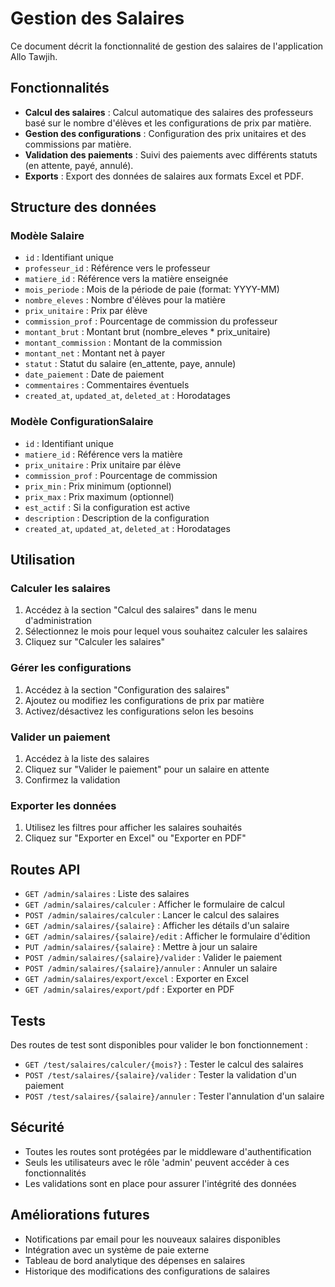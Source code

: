 # Gestion des Salaires

Ce document décrit la fonctionnalité de gestion des salaires de l'application Allo Tawjih.

## Fonctionnalités

- **Calcul des salaires** : Calcul automatique des salaires des professeurs basé sur le nombre d'élèves et les configurations de prix par matière.
- **Gestion des configurations** : Configuration des prix unitaires et des commissions par matière.
- **Validation des paiements** : Suivi des paiements avec différents statuts (en attente, payé, annulé).
- **Exports** : Export des données de salaires aux formats Excel et PDF.

## Structure des données

### Modèle Salaire

- `id` : Identifiant unique
- `professeur_id` : Référence vers le professeur
- `matiere_id` : Référence vers la matière enseignée
- `mois_periode` : Mois de la période de paie (format: YYYY-MM)
- `nombre_eleves` : Nombre d'élèves pour la matière
- `prix_unitaire` : Prix par élève
- `commission_prof` : Pourcentage de commission du professeur
- `montant_brut` : Montant brut (nombre_eleves * prix_unitaire)
- `montant_commission` : Montant de la commission
- `montant_net` : Montant net à payer
- `statut` : Statut du salaire (en_attente, paye, annule)
- `date_paiement` : Date de paiement
- `commentaires` : Commentaires éventuels
- `created_at`, `updated_at`, `deleted_at` : Horodatages

### Modèle ConfigurationSalaire

- `id` : Identifiant unique
- `matiere_id` : Référence vers la matière
- `prix_unitaire` : Prix unitaire par élève
- `commission_prof` : Pourcentage de commission
- `prix_min` : Prix minimum (optionnel)
- `prix_max` : Prix maximum (optionnel)
- `est_actif` : Si la configuration est active
- `description` : Description de la configuration
- `created_at`, `updated_at`, `deleted_at` : Horodatages

## Utilisation

### Calculer les salaires

1. Accédez à la section "Calcul des salaires" dans le menu d'administration
2. Sélectionnez le mois pour lequel vous souhaitez calculer les salaires
3. Cliquez sur "Calculer les salaires"

### Gérer les configurations

1. Accédez à la section "Configuration des salaires"
2. Ajoutez ou modifiez les configurations de prix par matière
3. Activez/désactivez les configurations selon les besoins

### Valider un paiement

1. Accédez à la liste des salaires
2. Cliquez sur "Valider le paiement" pour un salaire en attente
3. Confirmez la validation

### Exporter les données

1. Utilisez les filtres pour afficher les salaires souhaités
2. Cliquez sur "Exporter en Excel" ou "Exporter en PDF"

## Routes API

- `GET /admin/salaires` : Liste des salaires
- `GET /admin/salaires/calculer` : Afficher le formulaire de calcul
- `POST /admin/salaires/calculer` : Lancer le calcul des salaires
- `GET /admin/salaires/{salaire}` : Afficher les détails d'un salaire
- `GET /admin/salaires/{salaire}/edit` : Afficher le formulaire d'édition
- `PUT /admin/salaires/{salaire}` : Mettre à jour un salaire
- `POST /admin/salaires/{salaire}/valider` : Valider le paiement
- `POST /admin/salaires/{salaire}/annuler` : Annuler un salaire
- `GET /admin/salaires/export/excel` : Exporter en Excel
- `GET /admin/salaires/export/pdf` : Exporter en PDF

## Tests

Des routes de test sont disponibles pour valider le bon fonctionnement :

- `GET /test/salaires/calculer/{mois?}` : Tester le calcul des salaires
- `POST /test/salaires/{salaire}/valider` : Tester la validation d'un paiement
- `POST /test/salaires/{salaire}/annuler` : Tester l'annulation d'un salaire

## Sécurité

- Toutes les routes sont protégées par le middleware d'authentification
- Seuls les utilisateurs avec le rôle 'admin' peuvent accéder à ces fonctionnalités
- Les validations sont en place pour assurer l'intégrité des données

## Améliorations futures

- Notifications par email pour les nouveaux salaires disponibles
- Intégration avec un système de paie externe
- Tableau de bord analytique des dépenses en salaires
- Historique des modifications des configurations de salaires
